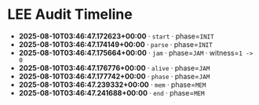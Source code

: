 # LEE Audit Timeline

- **2025-08-10T03:46:47.172623+00:00** · `start` · phase=`INIT`
- **2025-08-10T03:46:47.174149+00:00** · `parse` · phase=`INIT`
- **2025-08-10T03:46:47.175664+00:00** · `jam` · phase=`JAM` · witness=`1 -> 0`
- **2025-08-10T03:46:47.176776+00:00** · `alive` · phase=`JAM`
- **2025-08-10T03:46:47.177742+00:00** · `phase` · phase=`JAM`
- **2025-08-10T03:46:47.239332+00:00** · `mem` · phase=`MEM`
- **2025-08-10T03:46:47.241688+00:00** · `end` · phase=`MEM`